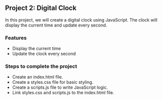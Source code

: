 ## Project 2: Digital Clock

In this project, we will create a digital clock using JavaScript. The clock will display the current time and update every second.

### Features

- Display the current time
- Update the clock every second

### Steps to complete the project

- Create an index.html file.
- Create a styles.css file for basic styling.
- Create a scripts.js file to write JavaScript logic.
- Link styles.css and scripts.js to the index.html file.
